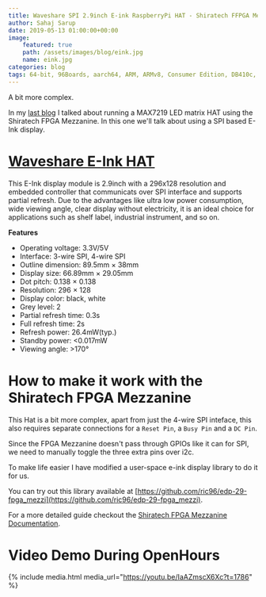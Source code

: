 ```yaml
---
title: Waveshare SPI 2.9inch E-ink RaspberryPi HAT - Shiratech FFPGA Mezzanine and RPi HAts Pt. 2
author: Sahaj Sarup
date: 2019-05-13 01:00:00+00:00
image:
    featured: true
    path: /assets/images/blog/eink.jpg
    name: eink.jpg
categories: blog
tags: 64-bit, 96Boards, aarch64, ARM, ARMv8, Consumer Edition, DB410c, dragonboard410c, Linaro, Linux, fedora, arm64, aarch64, rock960, FPGA, raspberry pi, arduino, shild, hat
---
```


A bit more complex.

In my [last blog](/blog/max7219-shiratech-fpga/) I talked about running a MAX7219 LED matrix HAT using the Shiratech FPGA Mezzanine. In this one we'll talk about using a SPI based E-Ink display.

# [Waveshare E-Ink HAT](https://www.waveshare.com/2.9inch-e-paper-module.htm)

This E-Ink display module is 2.9inch with a 296x128 resolution and embedded controller that communicats over SPI interface and supports partial refresh.
Due to the advantages like ultra low power consumption, wide viewing angle, clear display without electricity, it is an ideal choice for applications such as shelf label, industrial instrument, and so on.

**Features**

- Operating voltage: 3.3V/5V
- Interface: 3-wire SPI, 4-wire SPI
- Outline dimension: 89.5mm × 38mm
- Display size: 66.89mm × 29.05mm
- Dot pitch: 0.138 × 0.138
- Resolution: 296 × 128
- Display color: black, white
- Grey level: 2
- Partial refresh time: 0.3s
- Full refresh time: 2s
- Refresh power: 26.4mW(typ.)
- Standby power: <0.017mW
- Viewing angle: >170°

# How to make it work with the Shiratech FPGA Mezzanine

This Hat is a bit more complex, apart from just the 4-wire SPI inteface, this also requires separate connections for a `Reset Pin`, a `Busy Pin` and a `DC Pin`.

Since the FPGA Mezzanine doesn't pass through GPIOs like it can for SPI, we need to manually toggle the three extra pins over i2c.

To make life easier I have modified a user-space e-ink display library to do it for us.

You can try out this library available at [https://github.com/ric96/edp-29-fpga_mezzi](https://github.com/ric96/edp-29-fpga_mezzi).

For a more detailed guide checkout the [Shiratech FPGA Mezzanine Documentation](/documentation/mezzanine/shiratech-fpga/guides/).

# Video Demo During OpenHours

{% include media.html media_url="https://youtu.be/IaAZmscX6Xc?t=1786" %}
